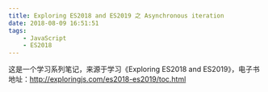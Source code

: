 ```yaml
---
title: Exploring ES2018 and ES2019 之 Asynchronous iteration
date: 2018-08-09 16:51:51
tags:
    - JavaScript
    - ES2018
---
```


这是一个学习系列笔记，来源于学习《Exploring ES2018 and ES2019》，电子书地址：<http://exploringjs.com/es2018-es2019/toc.html>
